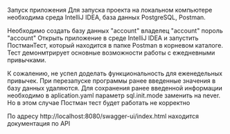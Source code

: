 Запуск приложения
Для запуска проекта на локальном компьютере необходима среда IntelliJ IDEA, база данных PostgreSQL, Postman.

Необходимо создать базу данных "account" владелец "account" пороль "account"
Открыть приложение в среде IntelliJ IDEA и запустить ПостманТест, который находится в папке Postman в корневом каталоге. 
Тест демонмтрирует основные возможности работы с ежедневными привычками.

К сожалению, не успел доделать функциональность для еженедельных привычек.
При перезапуске программы ранее введенные значения в базу данных удаляются. Для сохранения ранее введенной информации необходимо в aplication.yaml параметр sql.init.mode заменить на never. Но в этом случае Постман тест будет работать не корректно

По адресу http://localhost:8080/swagger-ui/index.html находится документация по API

